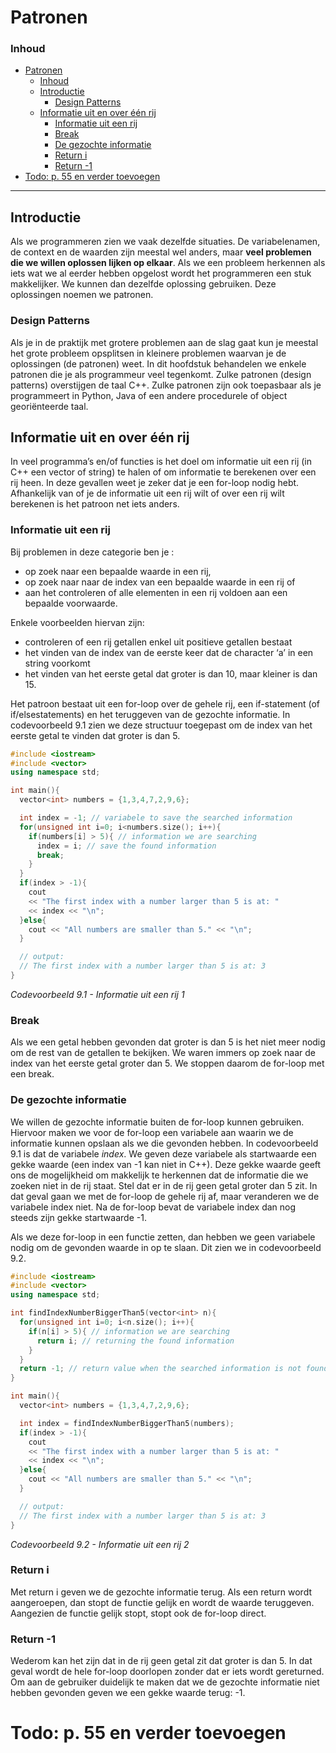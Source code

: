# Patronen

### Inhoud[](toc-id)
- [Patronen](#patronen)
    - [Inhoud](#inhoud)
  - [Introductie](#introductie)
    - [Design Patterns](#design-patterns)
  - [Informatie uit en over één rij](#informatie-uit-en-over-één-rij)
    - [Informatie uit een rij](#informatie-uit-een-rij)
    - [Break](#break)
    - [De gezochte informatie](#de-gezochte-informatie)
    - [Return i](#return-i)
    - [Return -1](#return--1)
- [Todo: p. 55 en verder toevoegen](#todo-p-55-en-verder-toevoegen)

---

## Introductie
Als we programmeren zien we vaak dezelfde situaties. De variabelenamen, de context
en de waarden zijn meestal wel anders, maar **veel problemen die we willen oplossen lijken op elkaar**. Als we een probleem herkennen als iets wat we al eerder hebben
opgelost wordt het programmeren een stuk makkelijker. We kunnen dan dezelfde
oplossing gebruiken. Deze oplossingen noemen we patronen. 

### Design Patterns
Als je in de praktijk met grotere
problemen aan de slag gaat kun je meestal het grote probleem opsplitsen in kleinere problemen waarvan je de oplossingen (de patronen) weet. 
In dit hoofdstuk behandelen we enkele patronen die je als programmeur veel tegenkomt. Zulke patronen (design patterns) overstijgen de taal C++. Zulke patronen zijn ook toepasbaar als je programmeert in Python, Java of een andere procedurele of object georiënteerde taal.

## Informatie uit en over één rij
In veel programma’s en/of functies is het doel om informatie uit een rij (in C++ een
vector of string) te halen of om informatie te berekenen over een rij heen. 
In deze gevallen weet je zeker dat je een for-loop nodig hebt. Afhankelijk van of je de
informatie uit een rij wilt of over een rij wilt berekenen is het patroon net iets anders.

### Informatie uit een rij
Bij problemen in deze categorie ben je : 
- op zoek naar een bepaalde waarde in een rij, 
- op zoek naar naar de index van een bepaalde waarde in een rij of 
- aan het controleren of alle elementen in een rij voldoen aan een bepaalde voorwaarde. 


Enkele voorbeelden hiervan zijn:
  - controleren of een rij getallen enkel uit positieve getallen bestaat
  - het vinden van de index van de eerste keer dat de character ‘a’ in een string voorkomt
  - het vinden van het eerste getal dat groter is dan 10, maar kleiner is dan 15.

Het patroon bestaat uit een for-loop over de gehele rij, een if-statement (of if/elsestatements)
en het teruggeven van de gezochte informatie. 
In codevoorbeeld 9.1 zien we deze structuur toegepast om de index van het eerste getal te vinden dat groter is dan 5.

```c++
#include <iostream>
#include <vector>
using namespace std;

int main(){
  vector<int> numbers = {1,3,4,7,2,9,6};

  int index = -1; // variabele to save the searched information
  for(unsigned int i=0; i<numbers.size(); i++){
    if(numbers[i] > 5){ // information we are searching
      index = i; // save the found information
      break;
    }
  }
  if(index > -1){
    cout
    << "The first index with a number larger than 5 is at: "
    << index << "\n";
  }else{
    cout << "All numbers are smaller than 5." << "\n";
  }

  // output:
  // The first index with a number larger than 5 is at: 3
}
```
*Codevoorbeeld 9.1 - Informatie uit een rij 1*

### Break
Als we een getal hebben gevonden dat groter is dan 5 is het niet meer nodig om de rest van de getallen te bekijken. We waren immers op zoek naar de index van het eerste getal groter dan 5. We stoppen daarom de for-loop met een break.

### De gezochte informatie
We willen de gezochte informatie buiten de for-loop kunnen gebruiken. Hiervoor maken we voor de for-loop een variabele aan waarin we de informatie kunnen opslaan als we die gevonden hebben. 
In codevoorbeeld 9.1 is dat de variabele *index*. We geven deze variabele als startwaarde een gekke waarde (een index van -1 kan niet in C++). 
Deze gekke waarde geeft ons de mogelijkheid om makkelijk te herkennen dat de informatie die we zoeken niet in de rij staat. 
Stel dat er in de rij geen getal groter dan 5 zit. In dat geval gaan we met de for-loop de gehele
rij af, maar veranderen we de variabele index niet. Na de for-loop bevat de variabele index dan nog steeds zijn gekke startwaarde -1.

Als we deze for-loop in een functie zetten, dan hebben we geen variabele nodig om de gevonden waarde in op te slaan. 
Dit zien we in codevoorbeeld 9.2.

```c++
#include <iostream>
#include <vector>
using namespace std;

int findIndexNumberBiggerThan5(vector<int> n){
  for(unsigned int i=0; i<n.size(); i++){
    if(n[i] > 5){ // information we are searching
      return i; // returning the found information
    }
  }
  return -1; // return value when the searched information is not found
}

int main(){
  vector<int> numbers = {1,3,4,7,2,9,6};

  int index = findIndexNumberBiggerThan5(numbers);
  if(index > -1){
    cout
    << "The first index with a number larger than 5 is at: "
    << index << "\n";
  }else{
    cout << "All numbers are smaller than 5." << "\n";
  }

  // output:
  // The first index with a number larger than 5 is at: 3
}
```
*Codevoorbeeld 9.2 - Informatie uit een rij 2*

### Return i
Met return i geven we de gezochte informatie terug. Als een return wordt aangeroepen,
dan stopt de functie gelijk en wordt de waarde teruggeven. Aangezien de functie gelijk
stopt, stopt ook de for-loop direct.

### Return -1
Wederom kan het zijn dat in de rij geen getal zit dat groter is dan 5. In dat geval wordt de hele for-loop doorlopen zonder dat er iets wordt gereturned. Om aan de gebruiker duidelijk te maken dat we de gezochte informatie niet hebben gevonden geven we een gekke waarde terug: -1.

# Todo: p. 55 en verder toevoegen
